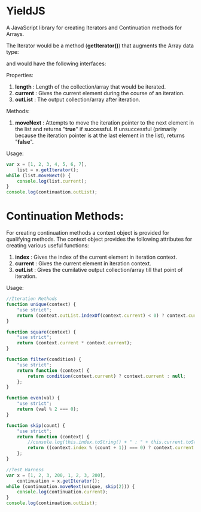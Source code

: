 YieldJS
=======

A JavaScript library for creating Iterators and Continuation methods for Arrays.

The Iterator would be a method (<b>getIterator()</b>) that augments the Array data type:

and would have the following interfaces:

Properties:

1. <b>length</b>   : Length of the collection/array that would be iterated.
2. <b>current</b>  : Gives the current element during the course of an iteration.
2. <b>outList</b>  : The output collection/array after iteration.

Methods:

1. <b>moveNext</b>  : Attempts to move the iteration pointer to the next element in the list and returns "<b>true</b>" if successful. If unsuccessful (primarily because the iteration pointer is at the last element in the list), returns "<b>false</b>".

Usage:

```javascript
var x = [1, 2, 3, 4, 5, 6, 7],
    list = x.getIterator();
while (list.moveNext() {
    console.log(list.current);
}
console.log(continuation.outList);
```

Continuation Methods:
=====================

For creating continuation methods a context object is provided for qualifying methods.
The context object provides the following attributes for creating various useful functions:

1. <b>index</b> : Gives the index of the current element in iteration context.
2. <b>current</b> : Gives the current element in iteration context.
3. <b>outList</b> : Gives the cumilative output collection/array till that point of iteration.

Usage:

```javascript
//Iteration Methods
function unique(context) {
    "use strict";
    return (context.outList.indexOf(context.current) < 0) ? context.current : null;
}

function square(context) {
    "use strict";
    return (context.current * context.current);
}

function filter(condition) {
    "use strict";
    return function (context) {
        return condition(context.current) ? context.current : null;
    };
}

function even(val) {
    "use strict";
    return (val % 2 === 0);
}

function skip(count) {
    "use strict";
    return function (context) {
        //console.log(this.index.toString() + " : " + this.current.toString());
        return ((context.index % (count + 1)) === 0) ? context.current : null;
    };
}

//Test Harness
var x = [1, 2, 3, 200, 1, 2, 3, 200],
    continuation = x.getIterator();
while (continuation.moveNext(unique, skip(2))) {
    console.log(continuation.current);
}
console.log(continuation.outList);
```
